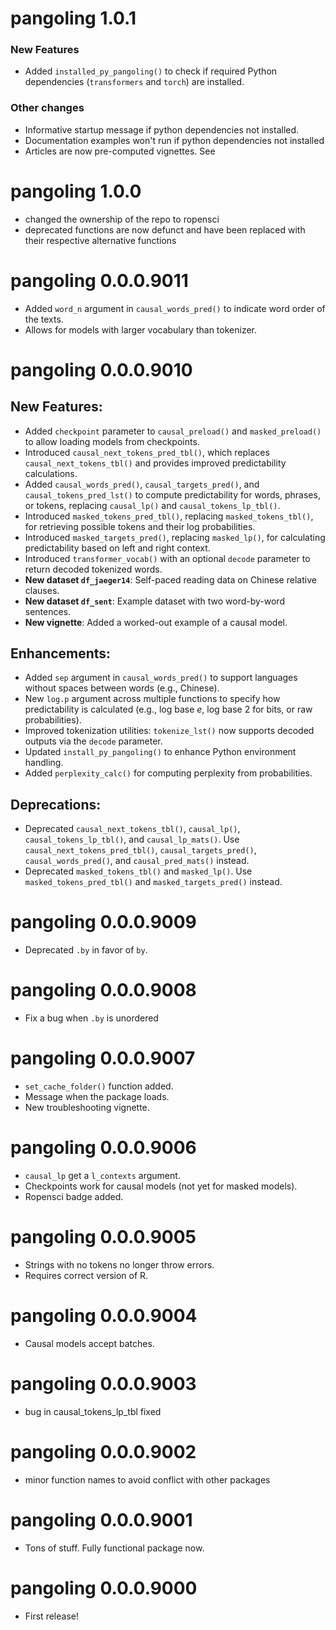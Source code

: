 # pangoling 1.0.1

### New Features
- Added `installed_py_pangoling()` to check if required Python dependencies (`transformers` and `torch`) are installed.

### Other changes
- Informative startup message if python dependencies not installed.
- Documentation examples won't run if python dependencies not installed
- Articles are now pre-computed vignettes. See

# pangoling 1.0.0

- changed the ownership of the repo to ropensci
- deprecated functions are now defunct and have been replaced with their respective alternative functions

# pangoling 0.0.0.9011

- Added `word_n` argument in `causal_words_pred()` to indicate word order of the
  texts.
- Allows for models with larger vocabulary than tokenizer.

# pangoling 0.0.0.9010

## New Features:
- Added `checkpoint` parameter to `causal_preload()` and `masked_preload()` to 
allow loading models from checkpoints.
- Introduced `causal_next_tokens_pred_tbl()`, which replaces 
`causal_next_tokens_tbl()` and provides improved predictability calculations.
- Added `causal_words_pred()`, `causal_targets_pred()`, and 
`causal_tokens_pred_lst()` to compute predictability for words, phrases, or 
tokens, replacing `causal_lp()` and `causal_tokens_lp_tbl()`.
- Introduced `masked_tokens_pred_tbl()`, replacing `masked_tokens_tbl()`, for 
retrieving possible tokens and their log probabilities.
- Introduced `masked_targets_pred()`, replacing `masked_lp()`, for calculating 
predictability based on left and right context.
- Introduced `transformer_vocab()` with an optional `decode` parameter to return
decoded tokenized words.
- **New dataset `df_jaeger14`**: Self-paced reading data on Chinese relative 
clauses.
- **New dataset `df_sent`**: Example dataset with two word-by-word sentences.
- **New vignette**: Added a worked-out example of a causal model.

## Enhancements:
- Added `sep` argument in `causal_words_pred()` to support languages without 
spaces between words (e.g., Chinese).
- New `log.p` argument across multiple functions to specify how predictability 
is calculated (e.g., log base *e*, log base 2 for bits, or raw probabilities).
- Improved tokenization utilities: `tokenize_lst()` now supports decoded outputs 
via the `decode` parameter.
- Updated `install_py_pangoling()` to enhance Python environment handling.
- Added `perplexity_calc()` for computing perplexity from probabilities.

## Deprecations:
- Deprecated `causal_next_tokens_tbl()`, `causal_lp()`, 
`causal_tokens_lp_tbl()`, and `causal_lp_mats()`. Use 
`causal_next_tokens_pred_tbl()`, `causal_targets_pred()`, 
`causal_words_pred()`, and `causal_pred_mats()` instead.
- Deprecated `masked_tokens_tbl()` and `masked_lp()`. Use 
`masked_tokens_pred_tbl()` and `masked_targets_pred()` instead.

# pangoling 0.0.0.9009
* Deprecated `.by` in favor of `by`.

# pangoling 0.0.0.9008
* Fix a bug when  `.by` is unordered

# pangoling 0.0.0.9007
* `set_cache_folder()` function added.
* Message when the package loads.
* New troubleshooting vignette.

# pangoling 0.0.0.9006
* `causal_lp` get a `l_contexts` argument.
* Checkpoints work for causal models (not yet for masked models).
* Ropensci badge added.

# pangoling 0.0.0.9005
* Strings with no tokens no longer throw errors. 
* Requires correct version of R. 

# pangoling 0.0.0.9004
* Causal models accept batches. 

# pangoling 0.0.0.9003
* bug in causal_tokens_lp_tbl fixed

# pangoling 0.0.0.9002
* minor function names to avoid conflict with other packages

# pangoling 0.0.0.9001
* Tons of stuff. Fully functional package now.

# pangoling 0.0.0.9000
* First release!



